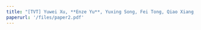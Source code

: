 ```yaml
---
title: "[TVT] Yuwei Xu, **Enze Yu**, Yuxing Song, Fei Tong, Qiao Xiang, Liang He，R-Tracing: Consortium Blockchain-Based Vehicle Reputation Management for Resistance to Malicious Attacks and Selfish Behaviors, IEEE Transactions on Vehicular Technology (TVT), 2023. *(SCI-2)*"
paperurl: '/files/paper2.pdf'
---
```

